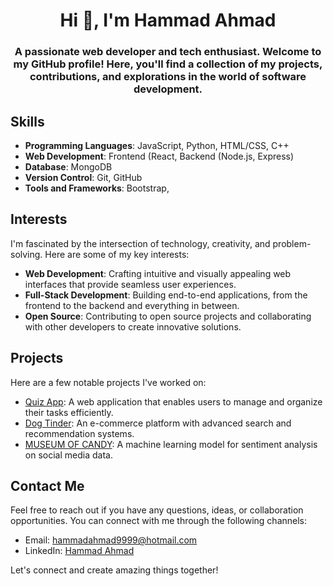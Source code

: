 <h1 align="center">Hi 👋, I'm Hammad Ahmad</h1>
<h3 align="center">A passionate web developer and tech enthusiast. Welcome to my GitHub profile! Here, you'll find a collection of my projects, contributions, and explorations in the world of software development.</h3>


## Skills
- **Programming Languages**: JavaScript, Python, HTML/CSS, C++
- **Web Development**: Frontend (React, Backend (Node.js, Express)
- **Database**: MongoDB
- **Version Control**: Git, GitHub
- **Tools and Frameworks**: Bootstrap,


## Interests
I'm fascinated by the intersection of technology, creativity, and problem-solving. Here are some of my key interests:

- **Web Development**: Crafting intuitive and visually appealing web interfaces that provide seamless user experiences.
- **Full-Stack Development**: Building end-to-end applications, from the frontend to the backend and everything in between.
- **Open Source**: Contributing to open source projects and collaborating with other developers to create innovative solutions.

## Projects
Here are a few notable projects I've worked on:

- [Quiz App](https://1onn.github.io/Quiz-App/): A web application that enables users to manage and organize their tasks efficiently.
- [Dog Tinder](https://1onn.github.io/Dog-Tinder/): An e-commerce platform with advanced search and recommendation systems.
- [MUSEUM OF CANDY](https://1onn.github.io/Museum-of-Candy/): A machine learning model for sentiment analysis on social media data.

## Contact Me
Feel free to reach out if you have any questions, ideas, or collaboration opportunities. You can connect with me through the following channels:

- Email: [hammadahmad9999@hotmail.com](hammadahmad9999@hotmail.com)
- LinkedIn: [Hammad Ahmad](https://www.linkedin.com/in/hammad-ahmad-408103241/)


Let's connect and create amazing things together!


